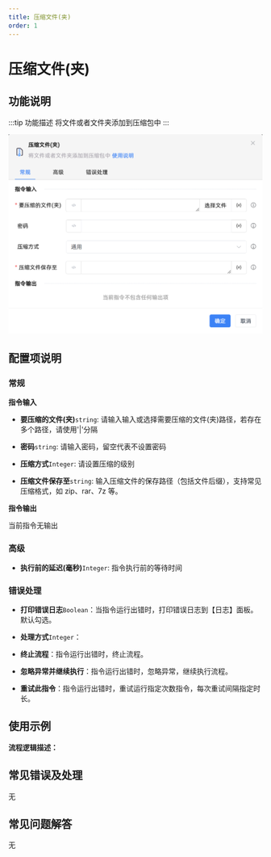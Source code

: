 ```yaml
---
title: 压缩文件(夹)
order: 1
---
```


# 压缩文件(夹)

## 功能说明

:::tip 功能描述
将文件或者文件夹添加到压缩包中
:::

![压缩文件(夹)](../../../assets/压缩文件(夹)_command.png)

## 配置项说明

### 常规

**指令输入**

- **要压缩的文件(夹)**`string`: 请输入输入或选择需要压缩的文件(夹)路径，若存在多个路径，请使用'|'分隔

- **密码**`string`: 请输入密码，留空代表不设置密码

- **压缩方式**`Integer`: 请设置压缩的级别

- **压缩文件保存至**`string`: 输入压缩文件的保存路径（包括文件后缀），支持常见压缩格式，如 zip、rar、7z 等。


**指令输出**

当前指令无输出

### 高级

- **执行前的延迟(毫秒)**`Integer`: 指令执行前的等待时间

### 错误处理

- **打印错误日志**`Boolean`：当指令运行出错时，打印错误日志到【日志】面板。默认勾选。

- **处理方式**`Integer`：

 - **终止流程**：指令运行出错时，终止流程。

 - **忽略异常并继续执行**：指令运行出错时，忽略异常，继续执行流程。

 - **重试此指令**：指令运行出错时，重试运行指定次数指令，每次重试间隔指定时长。

## 使用示例

**流程逻辑描述：** 

## 常见错误及处理

无

## 常见问题解答

无

